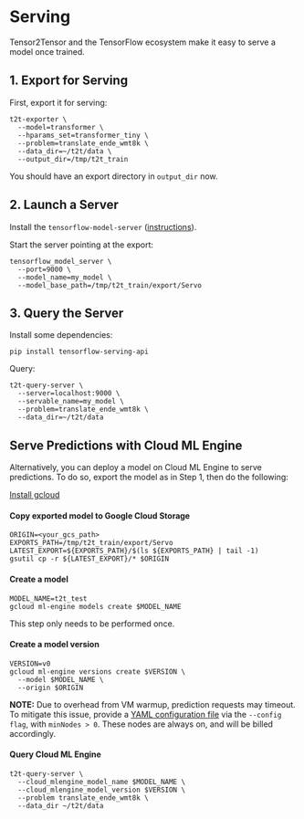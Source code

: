 # Serving

Tensor2Tensor and the TensorFlow ecosystem make it easy to serve a model once
trained.

## 1. Export for Serving

First, export it for serving:

```
t2t-exporter \
  --model=transformer \
  --hparams_set=transformer_tiny \
  --problem=translate_ende_wmt8k \
  --data_dir=~/t2t/data \
  --output_dir=/tmp/t2t_train
```

You should have an export directory in `output_dir` now.

## 2. Launch a Server

Install the `tensorflow-model-server`
([instructions](https://www.tensorflow.org/serving/setup#installing_the_modelserver)).

Start the server pointing at the export:

```
tensorflow_model_server \
  --port=9000 \
  --model_name=my_model \
  --model_base_path=/tmp/t2t_train/export/Servo
```

## 3. Query the Server

Install some dependencies:

```
pip install tensorflow-serving-api
```

Query:

```
t2t-query-server \
  --server=localhost:9000 \
  --servable_name=my_model \
  --problem=translate_ende_wmt8k \
  --data_dir=~/t2t/data
```


## Serve Predictions with Cloud ML Engine

Alternatively, you can deploy a model on Cloud ML Engine to serve predictions.
To do so, export the model as in Step 1, then do the following:

[Install gcloud](https://cloud.google.com/sdk/downloads)

#### Copy exported model to Google Cloud Storage

```
ORIGIN=<your_gcs_path>
EXPORTS_PATH=/tmp/t2t_train/export/Servo
LATEST_EXPORT=${EXPORTS_PATH}/$(ls ${EXPORTS_PATH} | tail -1)
gsutil cp -r ${LATEST_EXPORT}/* $ORIGIN
```

#### Create a model

```
MODEL_NAME=t2t_test
gcloud ml-engine models create $MODEL_NAME
```

This step only needs to be performed once.

#### Create a model version

```
VERSION=v0
gcloud ml-engine versions create $VERSION \
  --model $MODEL_NAME \
  --origin $ORIGIN
```

**NOTE:** Due to overhead from VM warmup, prediction requests may timeout. To
mitigate this issue, provide a [YAML configuration
file](https://cloud.google.com/sdk/gcloud/reference/ml-engine/versions/create)
via the `--config flag`, with `minNodes > 0`. These nodes are always on, and
will be billed accordingly.

#### Query Cloud ML Engine

```
t2t-query-server \
  --cloud_mlengine_model_name $MODEL_NAME \
  --cloud_mlengine_model_version $VERSION \
  --problem translate_ende_wmt8k \
  --data_dir ~/t2t/data
```
